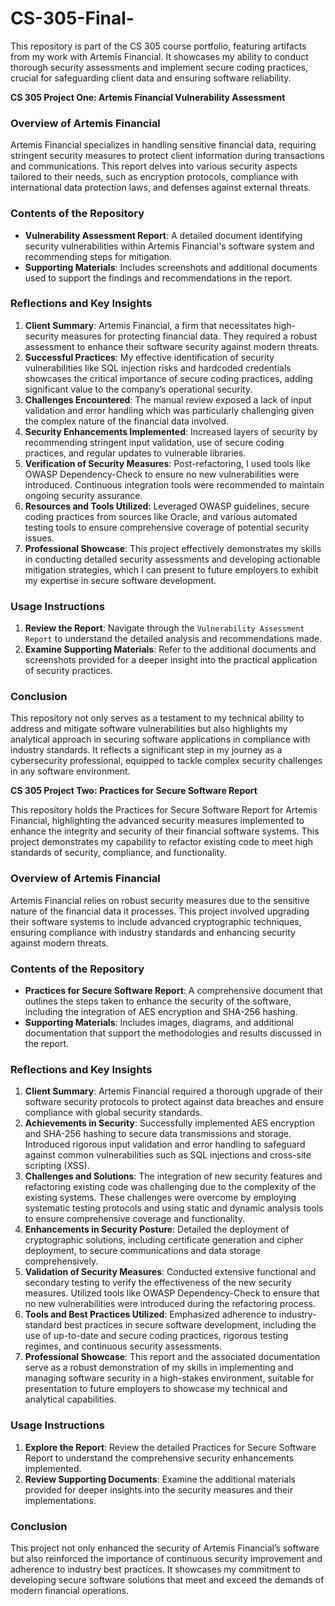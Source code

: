 # CS-305-Final-
This repository is part of the CS 305 course portfolio, featuring artifacts from my work with Artemis Financial. It showcases my ability to conduct thorough security assessments and implement secure coding practices, crucial for safeguarding client data and ensuring software reliability.




**CS 305 Project One: Artemis Financial Vulnerability Assessment**


### Overview of Artemis Financial

Artemis Financial specializes in handling sensitive financial data, requiring stringent security measures to protect client information during transactions and communications. This report delves into various security aspects tailored to their needs, such as encryption protocols, compliance with international data protection laws, and defenses against external threats.

### Contents of the Repository

- **Vulnerability Assessment Report**: A detailed document identifying security vulnerabilities within Artemis Financial's software system and recommending steps for mitigation.
- **Supporting Materials**: Includes screenshots and additional documents used to support the findings and recommendations in the report.

### Reflections and Key Insights

1. **Client Summary**: Artemis Financial, a firm that necessitates high-security measures for protecting financial data. They required a robust assessment to enhance their software security against modern threats.
2. **Successful Practices**: My effective identification of security vulnerabilities like SQL injection risks and hardcoded credentials showcases the critical importance of secure coding practices, adding significant value to the company’s operational security.
3. **Challenges Encountered**: The manual review exposed a lack of input validation and error handling which was particularly challenging given the complex nature of the financial data involved.
4. **Security Enhancements Implemented**: Increased layers of security by recommending stringent input validation, use of secure coding practices, and regular updates to vulnerable libraries.
5. **Verification of Security Measures**: Post-refactoring, I used tools like OWASP Dependency-Check to ensure no new vulnerabilities were introduced. Continuous integration tools were recommended to maintain ongoing security assurance.
6. **Resources and Tools Utilized**: Leveraged OWASP guidelines, secure coding practices from sources like Oracle, and various automated testing tools to ensure comprehensive coverage of potential security issues.
7. **Professional Showcase**: This project effectively demonstrates my skills in conducting detailed security assessments and developing actionable mitigation strategies, which I can present to future employers to exhibit my expertise in secure software development.

### Usage Instructions

1. **Review the Report**: Navigate through the `Vulnerability Assessment Report` to understand the detailed analysis and recommendations made.
2. **Examine Supporting Materials**: Refer to the additional documents and screenshots provided for a deeper insight into the practical application of security practices.

### Conclusion

This repository not only serves as a testament to my technical ability to address and mitigate software vulnerabilities but also highlights my analytical approach in securing software applications in compliance with industry standards. It reflects a significant step in my journey as a cybersecurity professional, equipped to tackle complex security challenges in any software environment.



**CS 305 Project Two: Practices for Secure Software Report**

This repository holds the Practices for Secure Software Report for Artemis Financial, highlighting the advanced security measures implemented to enhance the integrity and security of their financial software systems. This project demonstrates my capability to refactor existing code to meet high standards of security, compliance, and functionality.

### Overview of Artemis Financial

Artemis Financial relies on robust security measures due to the sensitive nature of the financial data it processes. This project involved upgrading their software systems to include advanced cryptographic techniques, ensuring compliance with industry standards and enhancing security against modern threats.

### Contents of the Repository

- **Practices for Secure Software Report**: A comprehensive document that outlines the steps taken to enhance the security of the software, including the integration of AES encryption and SHA-256 hashing.
- **Supporting Materials**: Includes images, diagrams, and additional documentation that support the methodologies and results discussed in the report.

### Reflections and Key Insights

1. **Client Summary**: Artemis Financial required a thorough upgrade of their software security protocols to protect against data breaches and ensure compliance with global security standards.
2. **Achievements in Security**: Successfully implemented AES encryption and SHA-256 hashing to secure data transmissions and storage. Introduced rigorous input validation and error handling to safeguard against common vulnerabilities such as SQL injections and cross-site scripting (XSS).
3. **Challenges and Solutions**: The integration of new security features and refactoring existing code was challenging due to the complexity of the existing systems. These challenges were overcome by employing systematic testing protocols and using static and dynamic analysis tools to ensure comprehensive coverage and functionality.
4. **Enhancements in Security Posture**: Detailed the deployment of cryptographic solutions, including certificate generation and cipher deployment, to secure communications and data storage comprehensively.
5. **Validation of Security Measures**: Conducted extensive functional and secondary testing to verify the effectiveness of the new security measures. Utilized tools like OWASP Dependency-Check to ensure that no new vulnerabilities were introduced during the refactoring process.
6. **Tools and Best Practices Utilized**: Emphasized adherence to industry-standard best practices in secure software development, including the use of up-to-date and secure coding practices, rigorous testing regimes, and continuous security assessments.
7. **Professional Showcase**: This report and the associated documentation serve as a robust demonstration of my skills in implementing and managing software security in a high-stakes environment, suitable for presentation to future employers to showcase my technical and analytical capabilities.

### Usage Instructions

1. **Explore the Report**: Review the detailed Practices for Secure Software Report to understand the comprehensive security enhancements implemented.
2. **Review Supporting Documents**: Examine the additional materials provided for deeper insights into the security measures and their implementations.

### Conclusion

This project not only enhanced the security of Artemis Financial’s software but also reinforced the importance of continuous security improvement and adherence to industry best practices. It showcases my commitment to developing secure software solutions that meet and exceed the demands of modern financial operations.

